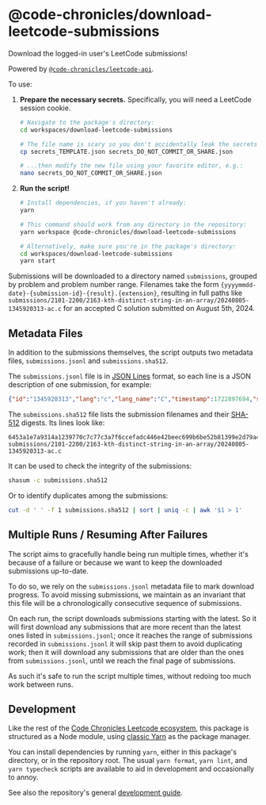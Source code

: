 # @code-chronicles/download-leetcode-submissions

Download the logged-in user's LeetCode submissions!

Powered by [`@code-chronicles/leetcode-api`](../leetcode-api/).

To use:

1. **Prepare the necessary secrets.** Specifically, you will need a LeetCode session cookie.

   ```sh
   # Navigate to the package's directory:
   cd workspaces/download-leetcode-submissions

   # The file name is scary so you don't accidentally leak the secrets:
   cp secrets_TEMPLATE.json secrets_DO_NOT_COMMIT_OR_SHARE.json

   # ...then modify the new file using your favorite editor, e.g.:
   nano secrets_DO_NOT_COMMIT_OR_SHARE.json
   ```

2. **Run the script!**

   ```sh
   # Install dependencies, if you haven't already:
   yarn

   # This command should work from any directory in the repository:
   yarn workspace @code-chronicles/download-leetcode-submissions

   # Alternatively, make sure you're in the package's directory:
   cd workspaces/download-leetcode-submissions
   yarn start
   ```

Submissions will be downloaded to a directory named `submissions`, grouped by problem and problem number range. Filenames take the form `{yyyymmdd-date}-{submission-id}-{result}.{extension}`, resulting in full paths like `submissions/2101-2200/2163-kth-distinct-string-in-an-array/20240805-1345920313-ac.c` for an accepted C solution submitted on August 5th, 2024.

## Metadata Files

In addition to the submissions themselves, the script outputs two metadata files, `submissions.jsonl` and `submissions.sha512`.

The `submissions.jsonl` file is in [JSON Lines](https://jsonlines.org/) format, so each line is a JSON description of one submission, for example:

<!-- prettier-ignore-start -->
```json
{"id":"1345920313","lang":"c","lang_name":"C","timestamp":1722897694,"status":10,"status_display":"Accepted","runtime":"12 ms","url":"https://leetcode.com/submissions/detail/1345920313/","is_pending":"Not Pending","memory":"79.4 MB","has_notes":false,"flag_type":1,"question":{"questionFrontendId":2163,"title":"Kth Distinct String in an Array","titleSlug":"kth-distinct-string-in-an-array"},"sha512":"6453a1e7a9314a1239770c7c77c3a7f6ccefadc446e42beec699b6be52b81399e2d79a4523ac30edd7beabaa6fae108ebd6361fdf6361cabadc1b7f844b82150","compare_result":"111111111111111111111111111111111111111111111111111111111111111111"}
```
<!-- prettier-ignore-end -->

The `submissions.sha512` file lists the submission filenames and their [SHA-512](https://en.wikipedia.org/wiki/SHA-2) digests. Its lines look like:

```hashes
6453a1e7a9314a1239770c7c77c3a7f6ccefadc446e42beec699b6be52b81399e2d79a4523ac30edd7beabaa6fae108ebd6361fdf6361cabadc1b7f844b82150  submissions/2101-2200/2163-kth-distinct-string-in-an-array/20240805-1345920313-ac.c
```

It can be used to check the integrity of the submissions:

```sh
shasum -c submissions.sha512
```

Or to identify duplicates among the submissions:

```sh
cut -d ' ' -f 1 submissions.sha512 | sort | uniq -c | awk '$1 > 1'
```

## Multiple Runs / Resuming After Failures

The script aims to gracefully handle being run multiple times, whether it's because of a failure or because we want to keep the downloaded submissions up-to-date.

To do so, we rely on the `submissions.jsonl` metadata file to mark download progress. To avoid missing submissions, we maintain as an invariant that this file will be a chronologically consecutive sequence of submissions.

On each run, the script downloads submissions starting with the latest. So it will first download any submissions that are more recent than the latest ones listed in `submissions.jsonl`; once it reaches the range of submissions recorded in `submissions.jsonl` it will skip past them to avoid duplicating work; then it will download any submissions that are older than the ones from `submissions.jsonl`, until we reach the final page of submissions.

As such it's safe to run the script multiple times, without redoing too much work between runs.

## Development

Like the rest of the [Code Chronicles Leetcode ecosystem](../../), this package is structured as a Node module, using [classic Yarn](https://classic.yarnpkg.com/) as the package manager.

You can install dependencies by running `yarn`, either in this package's directory, or in the repository root. The usual `yarn format`, `yarn lint`, and `yarn typecheck` scripts are available to aid in development and occasionally to annoy.

See also the repository's general [development guide](../../DEVELOPMENT.md).
